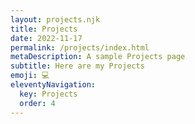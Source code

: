 ```yaml
---
layout: projects.njk
title: Projects
date: 2022-11-17
permalink: /projects/index.html
metaDescription: A sample Projects page
subtitle: Here are my Projects
emoji: 💻
eleventyNavigation:
  key: Projects
  order: 4
---
```

